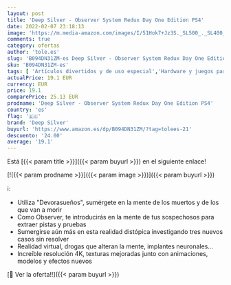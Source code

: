 ```yaml
---
layout: post
title: 'Deep Silver - Observer System Redux Day One Edition PS4'
date: 2022-02-07 23:18:13
image: 'https://m.media-amazon.com/images/I/51Hok7+Jz3S._SL500_._SL400_.jpg'
comments: true
category: ofertas
author: 'tole.es'
slug: 'B094DN31ZM-es Deep Silver - Observer System Redux Day One Edition PS4'
sku: 'B094DN31ZM-es'
tags: [ 'Artículos divertidos y de uso especial','Hardware y juegos para PlayStation 4','Hardware y juegos para PlayStation 5','Juegos para PlayStation 4','Juegos para PlayStation 5','Ropa','Ropa merchandising de videojuegos','Videojuegos','deep silver','ps4', ]
actualPrice: 19.1 EUR
currency: EUR
price: 19.1
comparePrice: 25.13 EUR
prodname: 'Deep Silver - Observer System Redux Day One Edition PS4'
country: 'es'
flag: '🇪🇸'
brand: 'Deep Silver'
buyurl: 'https://www.amazon.es/dp/B094DN31ZM/?tag=tolees-21'
descuento: '24.00'
average: '19.1'
---
```


Está [{{< param title >}}]({{< param buyurl >}}) en el siguiente enlace!

[![{{< param prodname >}}]({{< param image >}})]({{< param buyurl >}})

ℹ️:

- Utiliza "Devorasueños", sumérgete en la mente de los muertos y de los que van a morir
- Como Observer, te introducirás en la mente de tus sospechosos para extraer pistas y pruebas
- Sumergirse aún más en esta realidad distópica investigando tres nuevos casos sin resolver
- Realidad virtual, drogas que alteran la mente, implantes neuronales...
- Increíble resolución 4K, texturas mejoradas junto con animaciones, modelos y efectos nuevos

[🛒 Ver la oferta!!]({{< param buyurl >}})
